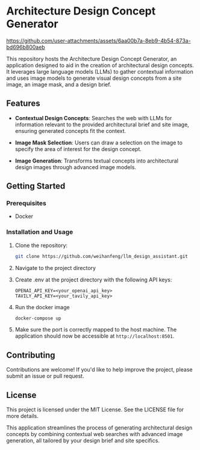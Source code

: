 # Architecture Design Concept Generator

https://github.com/user-attachments/assets/6aa00b7a-8eb9-4b54-873a-bd696b800aeb

This repository hosts the Architecture Design Concept Generator, an application designed to aid in the creation of architectural design concepts. It leverages large language models (LLMs) to gather contextual information and uses image models to generate visual design concepts from a site image, an image mask, and a design brief.

## Features

- **Contextual Design Concepts**: Searches the web with LLMs for information relevant to the provided architectural brief and site image, ensuring generated concepts fit the context.

- **Image Mask Selection**: Users can draw a selection on the image to specify the area of interest for the design concept.

- **Image Generation**: Transforms textual concepts into architectural design images through advanced image models.


## Getting Started

### Prerequisites

- Docker

### Installation and Usage

1. Clone the repository:
   ```sh
   git clone https://github.com/weihanfeng/llm_design_assistant.git
   ```

2. Navigate to the project directory

3. Create .env at the project directory with the following API keys:
    ```
    OPENAI_API_KEY=<your_openai_api_key>
    TAVILY_API_KEY=<your_tavily_api_key>
    ```

4. Run the docker image
    ```sh
    docker-compose up
    ```

5. Make sure the port is correctly mapped to the host machine. The application should now be accessible at `http://localhost:8501`.

## Contributing

Contributions are welcome! If you'd like to help improve the project, please submit an issue or pull request.

## License

This project is licensed under the MIT License. See the LICENSE file for more details.

This application streamlines the process of generating architectural design concepts by combining contextual web searches with advanced image generation, all tailored by your design brief and site specifics.
